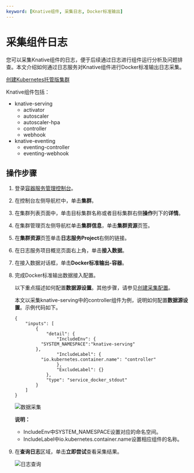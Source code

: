 ```yaml
---
keyword: [Knative组件, 采集日志, Docker标准输出]
---
```


# 采集组件日志

您可以采集Knative组件的日志，便于后续通过日志进行组件运行分析及问题排查。本文介绍如何通过日志服务对Knative组件进行Docker标准输出日志采集。

[创建Kubernetes托管版集群](/cn.zh-CN/Kubernetes集群用户指南/集群/创建集群/创建Kubernetes托管版集群.md)

Knative组件包括：

-   knative-serving
    -   activator
    -   autoscaler
    -   autoscaler-hpa
    -   controller
    -   webhook
-   knative-eventing
    -   eventing-controller
    -   eventing-webhook

## 操作步骤

1.  登录[容器服务管理控制台](https://cs.console.aliyun.com)。

2.  在控制台左侧导航栏中，单击**集群**。

3.  在集群列表页面中，单击目标集群名称或者目标集群右侧**操作**列下的**详情**。

4.  在集群管理页左侧导航栏单击**集群信息**，单击**集群资源**页签。

5.  在**集群资源**页签单击**日志服务Project**右侧的链接。

6.  在日志服务项目概览页面右上角，单击**接入数据**。

7.  在接入数据对话框，单击**Docker标准输出-容器**。

8.  完成Docker标准输出数据接入配置。

    以下重点描述如何配置**数据源设置**。其他步骤，请参见[创建采集配置](/cn.zh-CN/数据采集/Logtail采集/采集容器日志/通过DaemonSet-控制台方式采集Kubernetes标准输出.md)。

    本文以采集knative-serving中的controller组件为例，说明如何配置**数据源设置**。示例代码如下。

    ```
    {
        "inputs": [
            {
                "detail": {
                    "IncludeEnv": {
              "SYSTEM_NAMESPACE":"knative-serving"
            },
                    "IncludeLabel": {
              "io.kubernetes.container.name": "controller"
                    },
                    "ExcludeLabel": {}
                },
                "type": "service_docker_stdout"
            }
        ]
    }
    ```

    ![数据采集](https://static-aliyun-doc.oss-accelerate.aliyuncs.com/assets/img/zh-CN/4895659951/p127942.png)

    **说明：**

    -   IncludeEnv中SYSTEM\_NAMESPACE设置对应的命名空间。
    -   IncludeLabel中io.kubernetes.container.name设置相应组件的名称。
9.  在**查询日志**区域，单击**立即尝试**查看采集结果。

    ![日志查询](https://static-aliyun-doc.oss-accelerate.aliyuncs.com/assets/img/zh-CN/4895659951/p127947.png)


